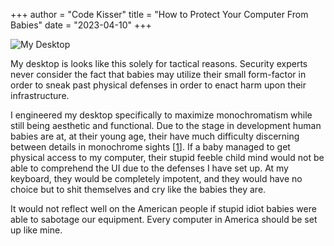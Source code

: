 +++
author = "Code Kisser"
title = "How to Protect Your Computer From Babies"
date = "2023-04-10"
+++

![My Desktop](/images/posts/protect-against-babies/dtop.png)

My desktop is looks like this solely for tactical reasons. Security experts
never consider the fact that babies may utilize their small form-factor in order
to sneak past physical defenses in order to enact harm upon their
infrastructure.

I engineered my desktop specifically to maximize monochromatism while still
being aesthetic and functional. Due to the stage in development human babies are
at, at their young age, their have much difficulty discerning between details in
monochrome sights
[[1](https://www.wired.com/story/instagram-aesthetic-moms-kids-development/)].
If a baby managed to get physical access to my computer, their stupid feeble
child mind would not be able to comprehend the UI due to the defenses I have set
up. At my keyboard, they would be completely impotent, and they would have no
choice but to shit themselves and cry like the babies they are.

It would not reflect well on the American people if stupid idiot babies were
able to sabotage our equipment. Every computer in America should be set up like
mine.
